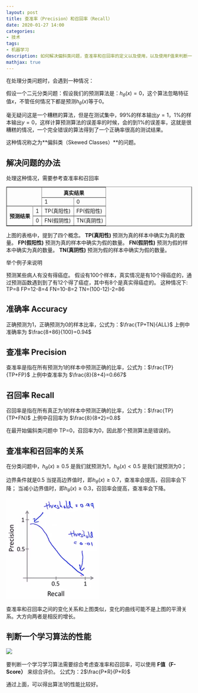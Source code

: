 ```yaml
---
layout: post
title: 查准率（Precision）和召回率（Recall）
date: 2020-01-27 14:00
categories:
- 技术
tags:
- 机器学习
description: 如何解决偏斜类问题，查准率和召回率的定义以及使用，以及使用F值来判断一个学习算法的性能。
mathjax: true
---
```


在处理分类问题时，会遇到一种情况：

假设一个二元分类问题：假设我们的预测算法是：$h_\theta(x)=0$，这个算法忽略特征值$x$，不管任何情况下都是预测$h_\theta(x)$等于0。

毫无疑问这是一个糟糕的算法，但是在测试集中，99%的样本输出$y=1$，1%的样本输出$y=0$，这样计算预测算法的误差率的时候，会的到1%的误差率，这就是很糟糕的情况，一个完全错误的算法得到了一个正确率很高的测试结果。

这种情况称之为**偏斜类（Skewed Classes）**的问题。

## 解决问题的办法

处理这种情况，需要参考查准率和召回率

<table border="1">
    <tr>
        <th colspan="2" rowspan="2"></th>
        <th colspan="2" align="center">真实结果</th>
    </tr>
    <tr>
        <td>1</td>
        <td>0</td>
    </tr>
    <tr><th rowspan="4">预测结果</th></tr>
    <tr>
        <td>1</td>
        <td>TP(真阳性)</td>
        <td>FP(假阳性)</td>
    </tr>
    <tr>
        <td>0</td>
        <td>FN(假阴性)</td>
        <td>TN(真阴性)</td>
    </tr>
</table>

上图的表格中，提到了四个概念。
**TP(真阳性)** 预测为真的样本中确实为真的数量。
**FP(假阳性)** 预测为真的样本中确实为假的数量。
**FN(假阴性)** 预测为假的样本中确实为真的数量。
**TN(真阴性)** 预测为假的样本中确实为假的数量。

举个例子来说明

预测某些病人有没有得癌症。
假设有100个样本，真实情况是有10个得癌症的，通过预测函数遇到到了有12个得了癌症，其中有8个是真实得癌症的。
这种情况下:
TP=8
FP=12-8=4
FN=10-8=2
TN=(100-12)-2=86

## 准确率 Accuracy
正确预测为1，正确预测为0的样本比率，公式为：$\frac{TP+TN}{ALL}$
上例中准确率为 $\frac{8+86}{100}=0.94$

## 查准率 Precision

查准率是指在所有预测为1的样本中预测正确的比率，公式为：$\frac{TP}{TP+FP}$
上例中查准率为 $\frac{8}{8+4}=0.667$

## 召回率 Recall

召回率是指在所有真正为1的样本中预测正确的比率，公式为：$\frac{TP}{TP+FN}$
上例中召回率为 $\frac{8}{8+2}=0.8$

在最开始偏斜类问题中 TP=0，召回率为0，因此那个预测算法是错误的。

## 查准率和召回率的关系

在分类问题中，$h_\theta(x) \geq 0.5$ 是我们就预测为1，$h_\theta(x) < 0.5$ 是我们就预测为0；

边界条件就是0.5
当提高边界值时，即$h_\theta(x) \geq 0.7$，查准率会提高，召回率会下降；
当减小边界值时，即$h_\theta(x) \geq 0.3$，召回率会提高，查准率会下降。

<img width="50%" src="/images/ml_23.jpg" alt="">

查准率和召回率之间的变化关系和上图类似，变化的曲线可能不是上图的平滑关系。大方向两者是相反的增长。

## 判断一个学习算法的性能

![][1]

要判断一个学习学习算法需要综合考虑查准率和召回率，可以使用 **F值（F-Score）** 来综合评价。
公式为：2$\frac{P*R}{P+R}$

通过上面，可以得出算法1的性能比较好。



[1]: /images/ml_24.jpg



